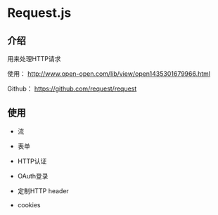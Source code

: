 # Request.js

## 介绍

用来处理HTTP请求

使用：
http://www.open-open.com/lib/view/open1435301679966.html

Github：
https://github.com/request/request

## 使用

- 流

- 表单

- HTTP认证

- OAuth登录

- 定制HTTP header

- cookies

